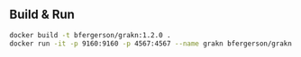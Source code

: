 ## Build & Run
```sh
docker build -t bfergerson/grakn:1.2.0 .
docker run -it -p 9160:9160 -p 4567:4567 --name grakn bfergerson/grakn:1.2.0
```
